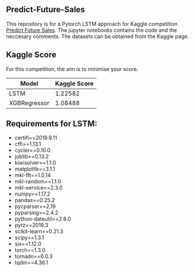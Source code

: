 ## Predict-Future-Sales
This repository is for a Pytorch LSTM approach for Kaggle competition [Predict Future Sales](https://www.kaggle.com/c/competitive-data-science-predict-future-sales/overview). The jupyter notebooks contains the code and the neccesary comments. The datasets can be obtained from the Kaggle page.

## Kaggle Score
For this competition, the aim is to minimise your score. 

| Model | Kaggle Score |
|----------|-----------|
| LSTM     |  1.22582  |
|XGBRegressor | 1.08488 |

## Requirements for LSTM:
* certifi==2019.9.11
* cffi==1.13.1
* cycler==0.10.0
* joblib==0.13.2
* kiwisolver==1.1.0
* matplotlib==3.1.1
* mkl-fft==1.0.14
* mkl-random==1.1.0
* mkl-service==2.3.0
* numpy==1.17.2
* pandas==0.25.2
* pycparser==2.19
* pyparsing==2.4.2
* python-dateutil==2.8.0
* pytz==2019.3
* scikit-learn==0.21.3
* scipy==1.3.1
* six==1.12.0
* torch==1.3.0
* tornado==6.0.3
* tqdm==4.36.1

